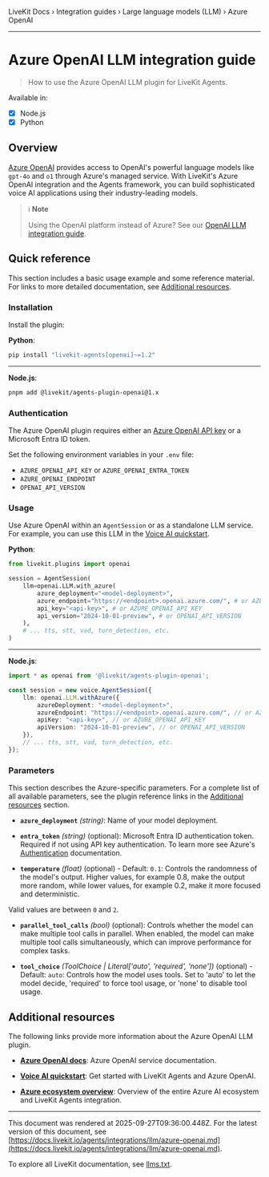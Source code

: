 LiveKit Docs › Integration guides › Large language models (LLM) › Azure OpenAI

---

# Azure OpenAI LLM integration guide

> How to use the Azure OpenAI LLM plugin for LiveKit Agents.

Available in:
- [x] Node.js
- [x] Python

## Overview

[Azure OpenAI](https://azure.microsoft.com/en-us/products/ai-services/openai-service) provides access to OpenAI's powerful language models like `gpt-4o` and `o1` through Azure's managed service. With LiveKit's Azure OpenAI integration and the Agents framework, you can build sophisticated voice AI applications using their industry-leading models.

> ℹ️ **Note**
> 
> Using the OpenAI platform instead of Azure? See our [OpenAI LLM integration guide](https://docs.livekit.io/agents/integrations/llm/openai.md).

## Quick reference

This section includes a basic usage example and some reference material. For links to more detailed documentation, see [Additional resources](#additional-resources).

### Installation

Install the plugin:

**Python**:

```bash
pip install "livekit-agents[openai]~=1.2"

```

---

**Node.js**:

```bash
pnpm add @livekit/agents-plugin-openai@1.x

```

### Authentication

The Azure OpenAI plugin requires either an [Azure OpenAI API key](https://learn.microsoft.com/en-us/azure/ai-services/openai/how-to/create-resource) or a Microsoft Entra ID token.

Set the following environment variables in your `.env` file:

- `AZURE_OPENAI_API_KEY` or `AZURE_OPENAI_ENTRA_TOKEN`
- `AZURE_OPENAI_ENDPOINT`
- `OPENAI_API_VERSION`

### Usage

Use Azure OpenAI within an `AgentSession` or as a standalone LLM service. For example, you can use this LLM in the [Voice AI quickstart](https://docs.livekit.io/agents/start/voice-ai.md).

**Python**:

```python
from livekit.plugins import openai

session = AgentSession(
    llm=openai.LLM.with_azure(
        azure_deployment="<model-deployment>",
        azure_endpoint="https://<endpoint>.openai.azure.com/", # or AZURE_OPENAI_ENDPOINT
        api_key="<api-key>", # or AZURE_OPENAI_API_KEY
        api_version="2024-10-01-preview", # or OPENAI_API_VERSION
    ),
    # ... tts, stt, vad, turn_detection, etc.
)

```

---

**Node.js**:

```typescript
import * as openai from '@livekit/agents-plugin-openai';

const session = new voice.AgentSession({
    llm: openai.LLM.withAzure({
        azureDeployment: "<model-deployment>",
        azureEndpoint: "https://<endpoint>.openai.azure.com/", // or AZURE_OPENAI_ENDPOINT
        apiKey: "<api-key>", // or AZURE_OPENAI_API_KEY
        apiVersion: "2024-10-01-preview", // or OPENAI_API_VERSION
    }),
    // ... tts, stt, vad, turn_detection, etc.
});

```

### Parameters

This section describes the Azure-specific parameters. For a complete list of all available parameters, see the plugin reference links in the [Additional resources](#additional-resources) section.

- **`azure_deployment`** _(string)_: Name of your model deployment.

- **`entra_token`** _(string)_ (optional): Microsoft Entra ID authentication token. Required if not using API key authentication. To learn more see Azure's [Authentication](https://learn.microsoft.com/en-us/azure/ai-services/openai/realtime-audio-reference#authentication) documentation.

- **`temperature`** _(float)_ (optional) - Default: `0.1`: Controls the randomness of the model's output. Higher values, for example 0.8, make the output more random, while lower values, for example 0.2, make it more focused and deterministic.

Valid values are between `0` and `2`.

- **`parallel_tool_calls`** _(bool)_ (optional): Controls whether the model can make multiple tool calls in parallel. When enabled, the model can make multiple tool calls simultaneously, which can improve performance for complex tasks.

- **`tool_choice`** _(ToolChoice | Literal['auto', 'required', 'none'])_ (optional) - Default: `auto`: Controls how the model uses tools. Set to 'auto' to let the model decide, 'required' to force tool usage, or 'none' to disable tool usage.

## Additional resources

The following links provide more information about the Azure OpenAI LLM plugin.

- **[Azure OpenAI docs](https://learn.microsoft.com/en-us/azure/ai-services/openai/)**: Azure OpenAI service documentation.

- **[Voice AI quickstart](https://docs.livekit.io/agents/start/voice-ai.md)**: Get started with LiveKit Agents and Azure OpenAI.

- **[Azure ecosystem overview](https://docs.livekit.io/agents/integrations/azure.md)**: Overview of the entire Azure AI ecosystem and LiveKit Agents integration.

---

This document was rendered at 2025-09-27T09:36:00.448Z.
For the latest version of this document, see [https://docs.livekit.io/agents/integrations/llm/azure-openai.md](https://docs.livekit.io/agents/integrations/llm/azure-openai.md).

To explore all LiveKit documentation, see [llms.txt](https://docs.livekit.io/llms.txt).